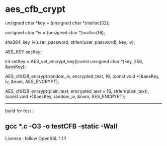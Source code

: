 # aes_cfb_crypt

unsigned char *key = (unsigned char *)malloc(32);

unsigned char *iv = (unsigned char *)malloc(16);

sha384_key_iv(user_password, strlen(user_password), key, iv);

AES_KEY aesKey;

int setKey = AES_set_encrypt_key((const unsigned char *)key, 256, &aesKey);

AES_cfb128_encrypt(random_iv, encrypted_text, 16, (const void *)&aesKey, iv, &num, AES_ENCRYPT);

AES_cfb128_encrypt(plain_text, encrypted_text + 16, strlen(plain_text), (const void *)&aesKey, random_iv, &num, AES_ENCRYPT);

-----------------------------------------------------------------------------------------------
build for test : 

gcc *.c -O3 -o testCFB -static -Wall
-----------------------------------------------------------------------------------------------
License : 
follow OpenSSL 1.1.1
